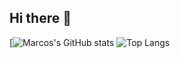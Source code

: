 ## Hi there 👋

[![Marcos's GitHub stats](https://github-readme-stats.vercel.app/api?username=emipe09&show_icons=true&theme=dracula)
![Top Langs](https://github-readme-stats.vercel.app/api/top-langs/?username=emipe09&theme=dracula&hide=jupyter&layout=compact)
